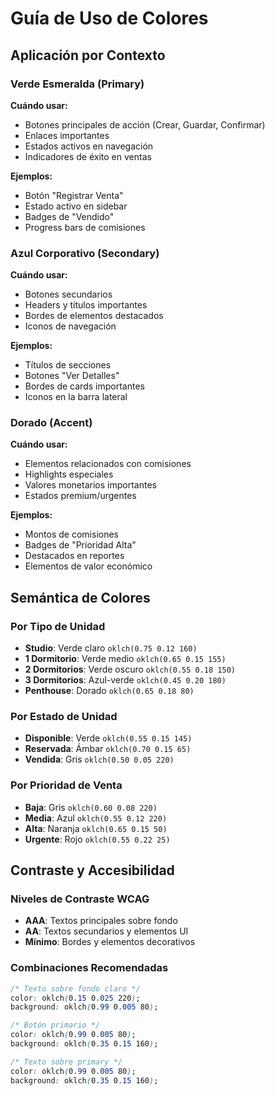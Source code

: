 # Guía de Uso de Colores

## Aplicación por Contexto

### Verde Esmeralda (Primary)
**Cuándo usar:**
- Botones principales de acción (Crear, Guardar, Confirmar)
- Enlaces importantes
- Estados activos en navegación
- Indicadores de éxito en ventas

**Ejemplos:**
- Botón "Registrar Venta"
- Estado activo en sidebar
- Badges de "Vendido"
- Progress bars de comisiones

### Azul Corporativo (Secondary)
**Cuándo usar:**
- Botones secundarios
- Headers y títulos importantes
- Bordes de elementos destacados
- Iconos de navegación

**Ejemplos:**
- Títulos de secciones
- Botones "Ver Detalles"
- Bordes de cards importantes
- Iconos en la barra lateral

### Dorado (Accent)
**Cuándo usar:**
- Elementos relacionados con comisiones
- Highlights especiales
- Valores monetarios importantes
- Estados premium/urgentes

**Ejemplos:**
- Montos de comisiones
- Badges de "Prioridad Alta"
- Destacados en reportes
- Elementos de valor económico

## Semántica de Colores

### Por Tipo de Unidad
- **Studio**: Verde claro `oklch(0.75 0.12 160)`
- **1 Dormitorio**: Verde medio `oklch(0.65 0.15 155)`
- **2 Dormitorios**: Verde oscuro `oklch(0.55 0.18 150)`
- **3 Dormitorios**: Azul-verde `oklch(0.45 0.20 180)`
- **Penthouse**: Dorado `oklch(0.65 0.18 80)`

### Por Estado de Unidad
- **Disponible**: Verde `oklch(0.55 0.15 145)`
- **Reservada**: Ámbar `oklch(0.70 0.15 65)`
- **Vendida**: Gris `oklch(0.50 0.05 220)`

### Por Prioridad de Venta
- **Baja**: Gris `oklch(0.60 0.08 220)`
- **Media**: Azul `oklch(0.55 0.12 220)`
- **Alta**: Naranja `oklch(0.65 0.15 50)`
- **Urgente**: Rojo `oklch(0.55 0.22 25)`

## Contraste y Accesibilidad

### Niveles de Contraste WCAG
- **AAA**: Textos principales sobre fondo
- **AA**: Textos secundarios y elementos UI
- **Mínimo**: Bordes y elementos decorativos

### Combinaciones Recomendadas
```css
/* Texto sobre fondo claro */
color: oklch(0.15 0.025 220);
background: oklch(0.99 0.005 80);

/* Botón primario */
color: oklch(0.99 0.005 80);
background: oklch(0.35 0.15 160);

/* Texto sobre primary */
color: oklch(0.99 0.005 80);
background: oklch(0.35 0.15 160);
```